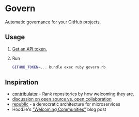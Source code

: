 # Govern

Automatic governance for your GitHub projects.

## Usage

1. [Get an API token.](https://github.com/settings/tokens/new?description=govern&scopes=public_repo)
1. Run

    ```bash
    GITHUB_TOKEN=... bundle exec ruby govern.rb
    ```

## Inspiration

* [contribulator](https://github.com/andrew/contribulator) - Rank repositories by how welcoming they are.
* [discussion on open source vs. open collaboration](https://github.com/benbalter/benbalter.github.com/pull/98)
* [republic](https://github.com/anthonygarvan/republic) - a democratic architecture for microservices
* Hood.ie's ["Welcoming Communities"](http://hood.ie/blog/welcoming-communities.html) blog post
